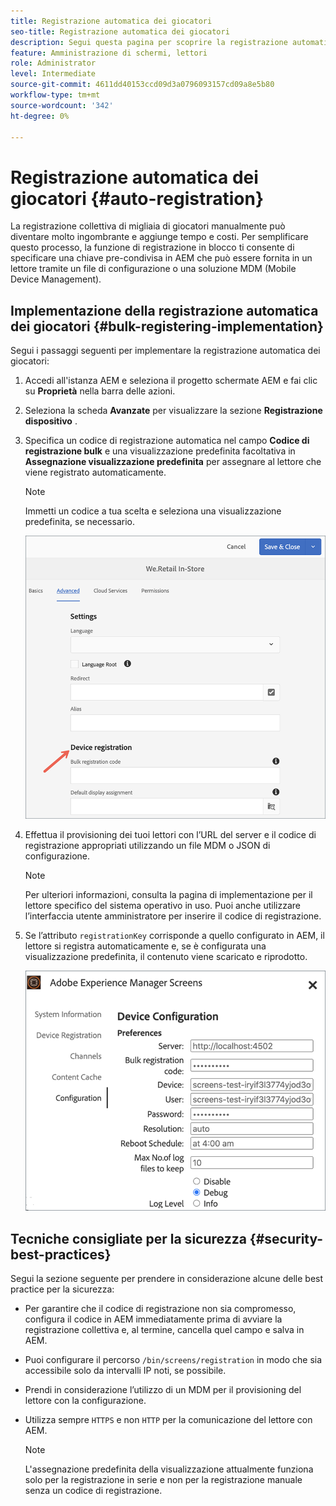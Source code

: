 ```yaml
---
title: Registrazione automatica dei giocatori
seo-title: Registrazione automatica dei giocatori
description: Segui questa pagina per scoprire la registrazione automatica dei giocatori con AMS/On-Prem Screens.
feature: Amministrazione di schermi, lettori
role: Administrator
level: Intermediate
source-git-commit: 4611dd40153ccd09d3a0796093157cd09a8e5b80
workflow-type: tm+mt
source-wordcount: '342'
ht-degree: 0%

---
```



# Registrazione automatica dei giocatori {#auto-registration}

La registrazione collettiva di migliaia di giocatori manualmente può diventare molto ingombrante e aggiunge tempo e costi. Per semplificare questo processo, la funzione di registrazione in blocco ti consente di specificare una chiave pre-condivisa in AEM che può essere fornita in un lettore tramite un file di configurazione o una soluzione MDM (Mobile Device Management).

## Implementazione della registrazione automatica dei giocatori {#bulk-registering-implementation}

Segui i passaggi seguenti per implementare la registrazione automatica dei giocatori:

1. Accedi all&#39;istanza AEM e seleziona il progetto schermate AEM e fai clic su **Proprietà** nella barra delle azioni.
1. Seleziona la scheda **Avanzate** per visualizzare la sezione **Registrazione dispositivo** .

1. Specifica un codice di registrazione automatica nel campo **Codice di registrazione bulk** e una visualizzazione predefinita facoltativa in **Assegnazione visualizzazione predefinita** per assegnare al lettore che viene registrato automaticamente.
   >[!NOTE]
   >Immetti un codice a tua scelta e seleziona una visualizzazione predefinita, se necessario.

   ![immagine](/help/user-guide/assets/auto-registration/auto-register1.png)
1. Effettua il provisioning dei tuoi lettori con l’URL del server e il codice di registrazione appropriati utilizzando un file MDM o JSON di configurazione.

   >[!NOTE]
   >Per ulteriori informazioni, consulta la pagina di implementazione per il lettore specifico del sistema operativo in uso. Puoi anche utilizzare l’interfaccia utente amministratore per inserire il codice di registrazione.

1. Se l’attributo `registrationKey` corrisponde a quello configurato in AEM, il lettore si registra automaticamente e, se è configurata una visualizzazione predefinita, il contenuto viene scaricato e riprodotto.

   ![immagine](/help/user-guide/assets/auto-registration/auto-register2.png)

## Tecniche consigliate per la sicurezza {#security-best-practices}

Segui la sezione seguente per prendere in considerazione alcune delle best practice per la sicurezza:

* Per garantire che il codice di registrazione non sia compromesso, configura il codice in AEM immediatamente prima di avviare la registrazione collettiva e, al termine, cancella quel campo e salva in AEM.

* Puoi configurare il percorso `/bin/screens/registration` in modo che sia accessibile solo da intervalli IP noti, se possibile.

* Prendi in considerazione l’utilizzo di un MDM per il provisioning del lettore con la configurazione.

* Utilizza sempre `HTTPS` e non `HTTP` per la comunicazione del lettore con AEM.

   >[!NOTE]
   >L&#39;assegnazione predefinita della visualizzazione attualmente funziona solo per la registrazione in serie e non per la registrazione manuale senza un codice di registrazione.